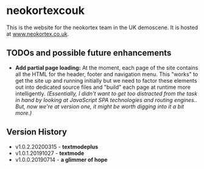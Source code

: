 # neokortexcouk

This is the website for the neokortex team in the UK demoscene. It is hosted at www.neokortex.co.uk.

## TODOs and possible future enhancements

- **Add partial page loading:** At the moment, each page of the site contains all the HTML for the header, footer and navigation menu. This "works" to get the site up and running initially but we need to factor these elements out into dedicated source files and "build" each page at runtime more intelligently. _(Essentially, I didn't want to get too distracted from the task in hand by looking at JavaScript SPA technologies and routing engines.. But, now we're at version one, it might be worth digging into it a bit more.)_

## Version History

- v1.0.2.20200315 - **textmodeplus**
- v1.0.1.20191027 - **textmode**
- v1.0.0.20190714 - **a glimmer of hope**
